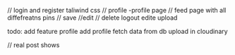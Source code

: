 // login and register taliwind css 
// profile -profile page 
// feed page with all diffefreatns pins 
// save 
//edit 
// delete 
 logout 
 edite 
upload 





todo: add feature profile add profile fetch data from db upload in cloudinary 

// real post shows